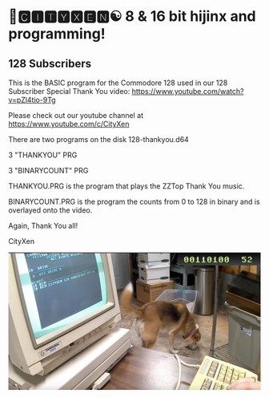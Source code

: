 # 🌆🅲🅸🆃🆈🆇🅴🅽☯️ 8 & 16 bit hijinx and programming!

## 128 Subscribers

This is the BASIC program for the Commodore 128 used in our 128 Subscriber Special Thank You video: https://www.youtube.com/watch?v=pZl4tio-9Tg

Please check out our youtube channel at https://www.youtube.com/c/CityXen

There are two programs on the disk 128-thankyou.d64

3 "THANKYOU" PRG

3 "BINARYCOUNT" PRG

THANKYOU.PRG is the program that plays the ZZTop Thank You music.

BINARYCOUNT.PRG is the program the counts from 0 to 128 in binary and is overlayed onto the video.

Again, Thank You all!

CityXen

![CXN128](https://raw.githubusercontent.com/cityxen/ThankYou/master/128_Subscribers/images/CXN128.png)